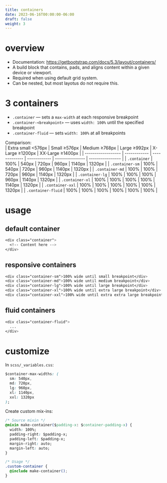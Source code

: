 ```yaml
---
title: containers
date: 2023-06-16T00:00:00-06:00
draft: false
weight: 3
---
```


# overview
- Documentation: https://getbootstrap.com/docs/5.3/layout/containers/
- A build block that contains, pads, and aligns content within a given device or viewport.
- <o>Required when using default grid system</o>.
- Can be nested, but most layotus do not require this.

# 3 containers
- `.container` — sets a `max-width` at each responsive breakpoint
- `.container-<breakpoint>` — uses `width: 100%` until the specified breakpoint
- `.container-fluid` — sets `width: 100%` at all breakpoints

Comparison:  
| Extra small <576px | Small ≥576px | Medium ≥768px | Large ≥992px | X-Large ≥1200px | XX-Large ≥1400px |
| ------------------ | ------------ | ------------- | ------------ | --------------- | ---------------- |
| `.container`       | 100%         | 540px         | 720px        | 960px           | 1140px           | 1320px |
| `.container-sm`    | 100%         | 540px         | 720px        | 960px           | 1140px           | 1320px |
| `.container-md`    | 100%         | 100%          | 720px        | 960px           | 1140px           | 1320px |
| `.container-lg`    | 100%         | 100%          | 100%         | 960px           | 1140px           | 1320px |
| `.container-xl`    | 100%         | 100%          | 100%         | 100%            | 1140px           | 1320px |
| `.container-xxl`   | 100%         | 100%          | 100%         | 100%            | 100%             | 1320px |
| `.container-fluid` | 100%         | 100%          | 100%         | 100%            | 100%             | 100%   |

# usage
## default container
```css
<div class="container">
  <!-- Content here -->
</div>
```

## responsive containers
```css
<div class="container-sm">100% wide until small breakpoint</div>
<div class="container-md">100% wide until medium breakpoint</div>
<div class="container-lg">100% wide until large breakpoint</div>
<div class="container-xl">100% wide until extra large breakpoint</div>
<div class="container-xxl">100% wide until extra extra large breakpoint</div>
```

## fluid containers
```css
<div class="container-fluid">
  ...
</div>
```

# customize
In `scss/_variables.css`:
```css
$container-max-widths: (
  sm: 540px,
  md: 720px,
  lg: 960px,
  xl: 1140px,
  xxl: 1320px
);
```

Create custom mix-ins:
```css
/* Source mixin */
@mixin make-container($padding-x: $container-padding-x) {
  width: 100%;
  padding-right: $padding-x;
  padding-left: $padding-x;
  margin-right: auto;
  margin-left: auto;
}

/* Usage */
.custom-container {
  @include make-container();
}
```
